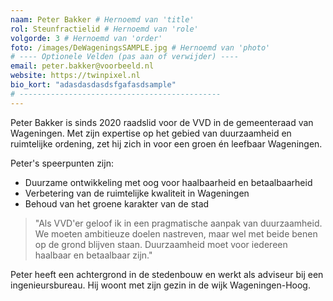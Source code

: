 ```yaml
---
naam: Peter Bakker # Hernoemd van 'title'
rol: Steunfractielid # Hernoemd van 'role'
volgorde: 3 # Hernoemd van 'order'
foto: /images/DeWageningsSAMPLE.jpg # Hernoemd van 'photo'
# ---- Optionele Velden (pas aan of verwijder) ----
email: peter.bakker@voorbeeld.nl
website: https://twinpixel.nl
bio_kort: "adasdasdasdsfgafasdsample"
# ---------------------------------------------
---
```


Peter Bakker is sinds 2020 raadslid voor de VVD in de gemeenteraad van Wageningen. Met zijn expertise op het gebied van duurzaamheid en ruimtelijke ordening, zet hij zich in voor een groen én leefbaar Wageningen.

Peter's speerpunten zijn:

- Duurzame ontwikkeling met oog voor haalbaarheid en betaalbaarheid
- Verbetering van de ruimtelijke kwaliteit in Wageningen
- Behoud van het groene karakter van de stad

> "Als VVD'er geloof ik in een pragmatische aanpak van duurzaamheid. We moeten ambitieuze doelen nastreven, maar wel met beide benen op de grond blijven staan. Duurzaamheid moet voor iedereen haalbaar en betaalbaar zijn."

Peter heeft een achtergrond in de stedenbouw en werkt als adviseur bij een ingenieursbureau. Hij woont met zijn gezin in de wijk Wageningen-Hoog.
